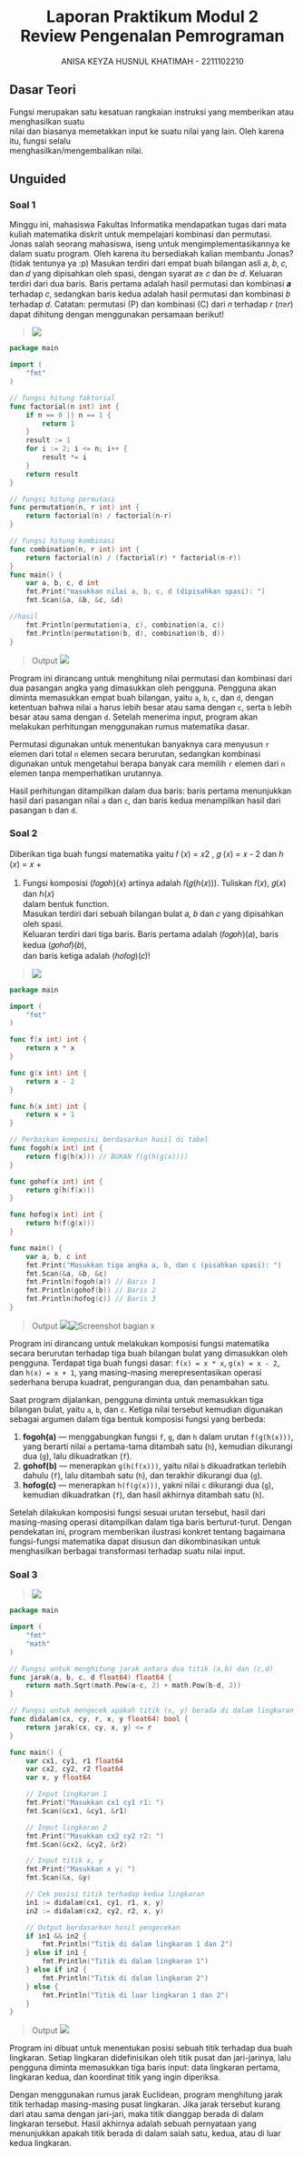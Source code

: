 # <h1 align="center">Laporan Praktikum Modul 2 <br> Review Pengenalan Pemrograman</h1>

<p align="center">ANISA KEYZA HUSNUL KHATIMAH - 2211102210</p>

  

## Dasar Teori

Fungsi merupakan satu kesatuan rangkaian instruksi yang memberikan atau menghasilkan suatu  
nilai dan biasanya memetakkan input ke suatu nilai yang lain. Oleh karena itu, fungsi selalu  
menghasilkan/mengembalikan nilai.

## Unguided


### Soal 1

 Minggu ini, mahasiswa Fakultas Informatika mendapatkan tugas dari mata kuliah matematika diskrit untuk mempelajari kombinasi dan permutasi. Jonas salah seorang mahasiswa, iseng untuk mengimplementasikannya ke dalam suatu program. Oleh karena itu bersediakah kalian membantu Jonas? (tidak tentunya ya :p) Masukan terdiri dari empat buah bilangan asli 𝑎, 𝑏, 𝑐, dan 𝑑 yang dipisahkan oleh spasi, dengan syarat 𝑎≥ 𝑐 dan 𝑏≥ 𝑑. Keluaran terdiri dari dua baris. Baris pertama adalah hasil permutasi dan kombinasi 𝒂 terhadap 𝑐, sedangkan baris kedua adalah hasil permutasi dan kombinasi 𝑏 terhadap 𝑑. Catatan: permutasi (P) dan kombinasi (C) dari 𝑛 terhadap 𝑟 (𝑛≥𝑟) dapat dihitung dengan menggunakan persamaan berikut!

> ![](soal/Soal1.png)

```go
package main

import (
    "fmt"
)

// fungsi hitung faktorial
func factorial(n int) int {
    if n == 0 || n == 1 {
        return 1
    }
    result := 1
    for i := 2; i <= n; i++ {
        result *= i
    }
    return result
}

// fungsi hitung permutasi
func permutation(n, r int) int {
    return factorial(n) / factorial(n-r)
}

// fungsi hitung kombinasi
func combination(n, r int) int {
    return factorial(n) / (factorial(r) * factorial(n-r))
}
func main() {
    var a, b, c, d int
    fmt.Print("masukkan nilai a, b, c, d (dipisahkan spasi): ")
    fmt.Scan(&a, &b, &c, &d)

//hasil
    fmt.Println(permutation(a, c), combination(a, c))
    fmt.Println(permutation(b, d), combination(b, d))
}
```

> Output
> ![](output/Jawaban1.png)

Program ini dirancang untuk menghitung nilai permutasi dan kombinasi dari dua pasangan angka yang dimasukkan oleh pengguna. Pengguna akan diminta memasukkan empat buah bilangan, yaitu `a`, `b`, `c`, dan `d`, dengan ketentuan bahwa nilai `a` harus lebih besar atau sama dengan `c`, serta `b` lebih besar atau sama dengan `d`. Setelah menerima input, program akan melakukan perhitungan menggunakan rumus matematika dasar.

Permutasi digunakan untuk menentukan banyaknya cara menyusun `r` elemen dari total `n` elemen secara berurutan, sedangkan kombinasi digunakan untuk mengetahui berapa banyak cara memilih `r` elemen dari `n` elemen tanpa memperhatikan urutannya.

Hasil perhitungan ditampilkan dalam dua baris: baris pertama menunjukkan hasil dari pasangan nilai `a` dan `c`, dan baris kedua menampilkan hasil dari pasangan `b` dan `d`.
  

### Soal 2

Diberikan tiga buah fungsi matematika yaitu 𝑓 (𝑥) = 𝑥2 , 𝑔 (𝑥) = 𝑥 - 2 dan ℎ (𝑥) = 𝑥 +  
1. Fungsi komposisi (𝑓𝑜𝑔𝑜ℎ)(𝑥) artinya adalah 𝑓(𝑔(ℎ(𝑥))). Tuliskan 𝑓(𝑥), 𝑔(𝑥) dan ℎ(𝑥)  
dalam bentuk function.  
Masukan terdiri dari sebuah bilangan bulat 𝑎, 𝑏 dan 𝑐 yang dipisahkan oleh spasi.  
Keluaran terdiri dari tiga baris. Baris pertama adalah (𝑓𝑜𝑔𝑜ℎ)(𝑎), baris kedua (𝑔𝑜ℎ𝑜𝑓)(𝑏),  
dan baris ketiga adalah (ℎ𝑜𝑓𝑜𝑔)(𝑐)!

> ![](soal/Soal2.png)
```go
package main

import (
    "fmt"
)

func f(x int) int {
    return x * x
}

func g(x int) int {
    return x - 2
}

func h(x int) int {
    return x + 1
}

// Perbaikan komposisi berdasarkan hasil di tabel
func fogoh(x int) int {
    return f(g(h(x))) // BUKAN f(g(h(g(x))))
}

func gohof(x int) int {
    return g(h(f(x)))
}

func hofog(x int) int {
    return h(f(g(x)))
}

func main() {
    var a, b, c int
    fmt.Print("Masukkan tiga angka a, b, dan c (pisahkan spasi): ")
    fmt.Scan(&a, &b, &c)
    fmt.Println(fogoh(a)) // Baris 1
    fmt.Println(gohof(b)) // Baris 2
    fmt.Println(hofog(c)) // Baris 3
}
```


> Output
>  ![](output/Jawaban2.png)![Screenshot bagian x](output/screenshot_soal2A.png)

Program ini dirancang untuk melakukan komposisi fungsi matematika secara berurutan terhadap tiga buah bilangan bulat yang dimasukkan oleh pengguna. Terdapat tiga buah fungsi dasar: `f(x) = x * x`, `g(x) = x - 2`, dan `h(x) = x + 1`, yang masing-masing merepresentasikan operasi sederhana berupa kuadrat, pengurangan dua, dan penambahan satu.

Saat program dijalankan, pengguna diminta untuk memasukkan tiga bilangan bulat, yaitu `a`, `b`, dan `c`. Ketiga nilai tersebut kemudian digunakan sebagai argumen dalam tiga bentuk komposisi fungsi yang berbeda:

1. **fogoh(a)** — menggabungkan fungsi `f`, `g`, dan `h` dalam urutan `f(g(h(x)))`, yang berarti nilai `a` pertama-tama ditambah satu (`h`), kemudian dikurangi dua (`g`), lalu dikuadratkan (`f`).
2. **gohof(b)** — menerapkan `g(h(f(x)))`, yaitu nilai `b` dikuadratkan terlebih dahulu (`f`), lalu ditambah satu (`h`), dan terakhir dikurangi dua (`g`).
3. **hofog(c)** — menerapkan `h(f(g(x)))`, yakni nilai `c` dikurangi dua (`g`), kemudian dikuadratkan (`f`), dan hasil akhirnya ditambah satu (`h`).

Setelah dilakukan komposisi fungsi sesuai urutan tersebut, hasil dari masing-masing operasi ditampilkan dalam tiga baris berturut-turut. Dengan pendekatan ini, program memberikan ilustrasi konkret tentang bagaimana fungsi-fungsi matematika dapat disusun dan dikombinasikan untuk menghasilkan berbagai transformasi terhadap suatu nilai input.  



### Soal 3

> ![](soal/Soal3.png)


```go
package main

import (
    "fmt"
    "math"
)

// Fungsi untuk menghitung jarak antara dua titik (a,b) dan (c,d)
func jarak(a, b, c, d float64) float64 {
    return math.Sqrt(math.Pow(a-c, 2) + math.Pow(b-d, 2))
}

// Fungsi untuk mengecek apakah titik (x, y) berada di dalam lingkaran dengan pusat (cx, cy) dan radius r
func didalam(cx, cy, r, x, y float64) bool {
    return jarak(cx, cy, x, y) <= r
}

func main() {
    var cx1, cy1, r1 float64
    var cx2, cy2, r2 float64
    var x, y float64

    // Input lingkaran 1
    fmt.Print("Masukkan cx1 cy1 r1: ")
    fmt.Scan(&cx1, &cy1, &r1)

    // Input lingkaran 2
    fmt.Print("Masukkan cx2 cy2 r2: ")
    fmt.Scan(&cx2, &cy2, &r2)

    // Input titik x, y
    fmt.Print("Masukkan x y: ")
    fmt.Scan(&x, &y)

    // Cek posisi titik terhadap kedua lingkaran
    in1 := didalam(cx1, cy1, r1, x, y)
    in2 := didalam(cx2, cy2, r2, x, y)

    // Output berdasarkan hasil pengecekan
    if in1 && in2 {
        fmt.Println("Titik di dalam lingkaran 1 dan 2")
    } else if in1 {
        fmt.Println("Titik di dalam lingkaran 1")
    } else if in2 {
        fmt.Println("Titik di dalam lingkaran 2")
    } else {
        fmt.Println("Titik di luar lingkaran 1 dan 2")
    }
}
```


>Output
> ![](output/Jawaban3.png)

Program ini dibuat untuk menentukan posisi sebuah titik terhadap dua buah lingkaran. Setiap lingkaran didefinisikan oleh titik pusat dan jari-jarinya, lalu pengguna diminta memasukkan tiga baris input: data lingkaran pertama, lingkaran kedua, dan koordinat titik yang ingin diperiksa.

Dengan menggunakan rumus jarak Euclidean, program menghitung jarak titik terhadap masing-masing pusat lingkaran. Jika jarak tersebut kurang dari atau sama dengan jari-jari, maka titik dianggap berada di dalam lingkaran tersebut. Hasil akhirnya adalah sebuah pernyataan yang menunjukkan apakah titik berada di dalam salah satu, kedua, atau di luar kedua lingkaran.